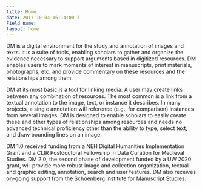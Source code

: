 ```yaml
---
title: Home
date: 2017-10-04 16:14:00 Z
Field name: 
layout: home
---
```


DM is a digital environment for the study and annotation of images and texts. It is a suite of tools, enabling scholars to gather and organize the evidence necessary to support arguments based in digitized resources. DM enables users to mark moments of interest in manuscripts, print materials, photographs, etc. and provide commentary on these resources and the relationships among them.

DM at its most basic is a tool for linking media. A user may create links between any combination of resources. The most common is a link from a textual annotation to the image, text, or instance it describes. In many projects, a single annotation will reference (e.g., for comparison) instances from several images. DM is designed to enable scholars to easily create these and other types of relationships among resources and needs no advanced technical proficiency other than the ability to type, select text, and draw bounding lines on an image.



DM 1.0 received funding from a NEH Digital Humanities Implementation Grant  and a CLIR Postdoctoral Fellowship in Data Curation for Medieval Studies. DM 2.0, the second phase of development funded by a UW 2020 grant, will provide more robust image and collection organization, textual and graphic editing, annotation, search and user features. DM also receives on-going support from the Schoenberg Institute for Manuscript Studies.